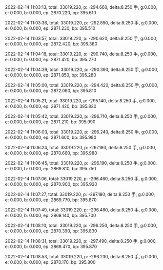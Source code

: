 2022-02-14 11:03:13, total: 33019.220, p: -294.660, delta:8.250 手, g:0.000, e: 0.000, b: 0.000, ep: 2870.220, bp: 395.610

2022-02-14 11:03:36, total: 33019.220, p: -292.850, delta:8.250 手, g:0.000, e: 0.000, b: 0.000, ep: 2871.230, bp: 395.510

2022-02-14 11:03:57, total: 33019.220, p: -290.620, delta:8.250 手, g:0.000, e: 0.000, b: 0.000, ep: 2872.420, bp: 395.380

2022-02-14 11:04:18, total: 33019.220, p: -290.740, delta:8.250 手, g:0.000, e: 0.000, b: 0.000, ep: 2871.420, bp: 395.270

2022-02-14 11:04:39, total: 33019.220, p: -290.390, delta:8.250 手, g:0.000, e: 0.000, b: 0.000, ep: 2871.850, bp: 395.280

2022-02-14 11:05:00, total: 33019.220, p: -294.420, delta:8.250 手, g:0.000, e: 0.000, b: 0.000, ep: 2872.060, bp: 395.810

2022-02-14 11:05:21, total: 33019.220, p: -295.140, delta:8.250 手, g:0.000, e: 0.000, b: 0.000, ep: 2871.420, bp: 395.820

2022-02-14 11:05:42, total: 33019.220, p: -296.710, delta:8.250 手, g:0.000, e: 0.000, b: 0.000, ep: 2871.210, bp: 395.990

2022-02-14 11:06:03, total: 33019.220, p: -296.240, delta:8.250 手, g:0.000, e: 0.000, b: 0.000, ep: 2871.600, bp: 395.980

2022-02-14 11:06:24, total: 33019.220, p: -297.180, delta:8.250 手, g:0.000, e: 0.000, b: 0.000, ep: 2870.660, bp: 395.980

2022-02-14 11:06:45, total: 33019.220, p: -296.190, delta:8.250 手, g:0.000, e: 0.000, b: 0.000, ep: 2869.810, bp: 395.750

2022-02-14 11:07:06, total: 33019.220, p: -296.460, delta:8.250 手, g:0.000, e: 0.000, b: 0.000, ep: 2870.900, bp: 395.920

2022-02-14 11:07:27, total: 33019.220, p: -297.190, delta:8.250 手, g:0.000, e: 0.000, b: 0.000, ep: 2869.770, bp: 395.870

2022-02-14 11:07:49, total: 33019.220, p: -296.460, delta:8.250 手, g:0.000, e: 0.000, b: 0.000, ep: 2869.140, bp: 395.700

2022-02-14 11:08:10, total: 33019.220, p: -296.250, delta:8.250 手, g:0.000, e: 0.000, b: 0.000, ep: 2870.390, bp: 395.830

2022-02-14 11:08:31, total: 33019.220, p: -297.490, delta:8.250 手, g:0.000, e: 0.000, b: 0.000, ep: 2869.470, bp: 395.870

2022-02-14 11:08:53, total: 33019.220, p: -296.230, delta:8.250 手, g:0.000, e: 0.000, b: 0.000, ep: 2870.170, bp: 395.800